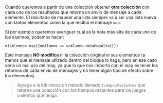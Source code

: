 Cuando queremos a partir de una colección obtener **otra colección** con cada uno de los resultados que retorna un envío de mensaje a cada elemento. El resultado de mapear una lista siempre va a ser una lista nueva con tantos elementos como la que recibió el mensaje `map`.

Si por ejemplo queremos averiguar cuál es la nota más alta de cada uno de los alumnos, podemos hacer:


```wollok
misAlumnos.map({unAlumno => unAlumno.notaMasAlta()})
```

Este mensaje **NO modifica** ni la colección original ni sus elementos (a menos que el mensaje utlizado dentro del bloque lo haga, pero en ese caso sería un mal uso del map, ya que lo que nos importa con el map es tener los retornos de cada envío de mensajes y no tener algún tipo de efecto sobre los elementos).

> Agregá a la biblioteca un método llamado `tiemposViolentos` que retorne una colección con los tiempos restantes para los juegos violentos que tenga.
